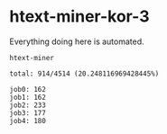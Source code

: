 # htext-miner-kor-3

Everything doing here is automated.

```
htext-miner

total: 914/4514 (20.248116969428445%)

job0: 162
job1: 162
job2: 233
job3: 177
job4: 180
```